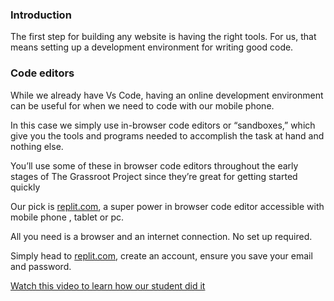 ### Introduction

The first step for building any website is having the right tools. For us, that means setting up a development environment for writing good code.

### Code editors


While we already have Vs Code, having an online development environment can be useful for when we need to code with our mobile phone.

In this case we simply  use in-browser code editors or “sandboxes,” which give you the tools and programs needed to accomplish the task at hand and nothing else.

You’ll use some of these in browser code editors throughout the early stages of The Grassroot Project since they’re great for getting started quickly

Our pick is [replit.com](https://replit.com/), a super power in browser code editor accessible with mobile phone , tablet or pc.

All you need is a browser and an internet connection. No set up required.

Simply head to [replit.com](https://replit.com/), create an account, ensure you save your email and password.  

[Watch this video to learn how our student did it](https://www.dailymotion.com/video/k4gKMXfAubD1Wfz2rUU)